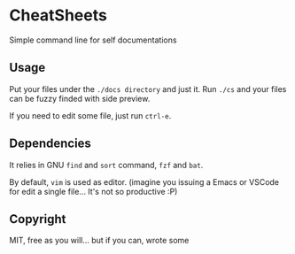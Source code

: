 # CheatSheets

Simple command line for self documentations

## Usage

Put your files under the `./docs directory` and just it.
Run `./cs` and your files can be fuzzy finded with side preview.

If you need to edit some file, just run `ctrl-e`.


## Dependencies

It relies in GNU `find` and `sort` command, `fzf` and `bat`.

By default, `vim` is used as editor. (imagine you issuing a Emacs or VSCode for edit 
a single file... It's not so productive :P)


## Copyright

MIT, free as you will... but if you can, wrote some
